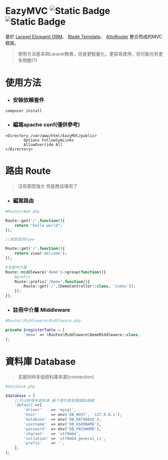 # EazyMVC ![Static Badge](https://img.shields.io/badge/php-7.4%5E-blue) ![Static Badge](https://img.shields.io/badge/beta-v1.0.1-orange)
基於 [Laravel Eloquent ORM](https://laravel.com/docs/11.x/eloquent)、
[Blade Template](https://laravel.com/docs/11.x/blade#main-content)、
[AltoRouter](https://github.com/dannyvankooten/AltoRouter) 整合而成的MVC框架。

> 使用方法基本與Laravel無異，但是更輕量化，更容易使用，但可能也有更多問題(?)

# 使用方法
- ### 安裝依賴套件
```console
composer install
```
- ### 編寫apache conf(僅供參考)
```apacheconf
<Directory /var/www/html/EazyMVC/public>
        Options FollowSymLinks
        AllowOverride All
</Directory>
```

# 路由 Route
> 沒有那麼強大 但是應該堪用了
- ### 編寫路由
```php
#Routes\Web.php

Route::get('/',function(){
    return "hello world";
});

//或是返回view

Route::get('/',function(){
    return view('welcome');
});

#支援中介層
Route::middleware('demo')->group(function(){  
    #prefix
    Route::prefix('/Demo',function(){
        Route::get('/',[DemoController::class, 'index']);
    });
});

```
- ### 註冊中介層 Middleware
```php
#Routes\Middleware\Middleware.php

private $registerTable = [
        'demo' => \Routes\Middleware\DemoMiddleware::class,
];

```

# 資料庫 Database
> 支援同時多個資料庫來源(connection)
```php
#database.php

$database = [
    //可以新增多個來源 最下面的會是預設DB連線
    'default'=>[
        'driver'    => 'mysql',
        'host'      => env('DB_HOST', '127.0.0.1'),
        'database'  => env('DB_DATABASE'),
        'username'  => env('DB_USERNAME'),
        'password'  => env('DB_PASSWORD'),
        'charset'   => 'utf8mb4',
        'collation' => 'utf8mb4_general_ci',
        'prefix'    => '',
    ],
];
```
